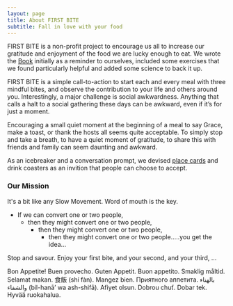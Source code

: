 ```yaml
---
layout: page
title: About FIRST BITE
subtitle: Fall in love with your food
---
```



FIRST BITE is a non-profit project to encourage us all to increase our gratitude and enjoyment of the food we are lucky enough to eat. We wrote the <a target="_blank" href="https://docs.google.com/forms/d/e/1FAIpQLScc34wo93rlGqWYoCCx3uEecI4ZMyQ-sNfnbLa31DEGNPqyyw/viewform?vc=0&c=0&w=1&flr=0">Book</a> initially as a reminder to ourselves, included some exercises that we found particularly helpful and added some science to back it up.

FIRST BITE is a simple call-to-action to start each and every meal with three mindful bites, and observe the contribution to your life and others around you. Interestingly, a major challenge is social awkwardness. Anything that calls a halt to a social gathering these days can be awkward, even if it’s for just a moment.

Encouraging a small quiet moment at the beginning of a meal to say Grace, make a toast, or thank the hosts all seems quite acceptable. To simply stop and take a breath, to have a quiet moment of gratitude, to share this with friends and family can seem daunting and awkward.

As an icebreaker and a conversation prompt, we devised <a target="_blank" href="https://prismism.com/graphic-design/">place cards</a> and drink coasters as an invition that people can choose to accept.

### Our Mission


It's a bit like any Slow Movement. Word of mouth is the key.
  * If we can convert one or two people,
    * then they might convert one or two people,
      * then they might convert one or two people,
        * then they might convert one or two people…..you get the idea…

Stop and savour. Enjoy your first bite, and your second, and your third, …

Bon Appetite! Buen provecho. Guten Appetit. Buon appetito. Smaklig måltid. Selamat makan. 
食飯 (shí fàn). Mangez bien. Приятного аппетита. بالهناء والشفاء (bil-hanā’ wa ash-shifā). 
Afiyet olsun. Dobrou chuť. Dobar tek. Hyvää ruokahalua.

